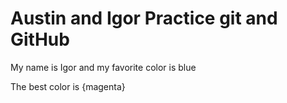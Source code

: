 # Austin and Igor Practice git and GitHub

My name is Igor and my favorite color is blue



The best color is {magenta}
